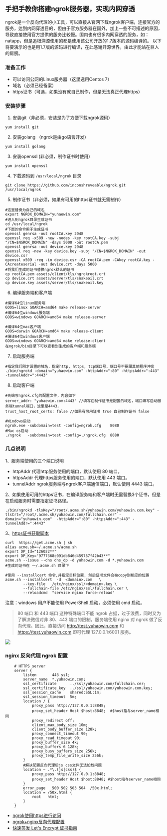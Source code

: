 ## 手把手教你搭建ngrok服务器，实现内网穿透

ngrok是一个反向代理的小工具，可以直接从官网下载ngrok客户端，连接官方的服务，达到内网穿透目的，但由于官方服务器在国外，加上一些不可描述的原因，导致直接使用官方提供的服务比较慢。国内也有很多内网穿透的服务，如：natapp，但是追根溯源使用的都是使用该公司开放的1.7版本的源码编译的。
以下将要演示的也是用1.7版的源码进行编译，在此感谢开源世界，由此才能站在巨人的肩膀。

### 准备工作

* 可以访问公网的Linux服务器（这里选用Centos 7）
* 域名（必须已经备案）
* https证书（可选，如果没有就自己制作，但是无法真正代理https）

### 安装步骤
1. 安装git（非必须，安装是为了方便下载ngrok源码） 
```shell	
yum install git
```
2. 安装golang （ngrok是由go语言开发）
```shell
yum install golang
```
3. 安装openssl (非必须，制作证书时使用）
```shell
yum install openssl
```
4. 下载源码到 `/usr/local/ngrok` 目录
```shell
git clone https://github.com/inconshreveable/ngrok.git /usr/local/ngrok
```
5. 制作证书（非必须，如果有可用的https证书就无需制作）
```shell
#这里替换为自己的域名
export NGROK_DOMAIN="yuhaowin.com"
#进入到ngrok目录生成证书
cd /usr/local/ngrok	
#下面的命令用于生成证书
openssl genrsa -out rootCA.key 2048
openssl req -x509 -new -nodes -key rootCA.key -subj "/CN=$NGROK_DOMAIN" -days 5000 -out rootCA.pem
openssl genrsa -out device.key 2048
openssl req -new -key device.key -subj "/CN=$NGROK_DOMAIN" -out device.csr
openssl x509 -req -in device.csr -CA rootCA.pem -CAkey rootCA.key -CAcreateserial -out device.crt -days 5000
#将我们生成的证书替换ngrok默认的证书
cp rootCA.pem assets/client/tls/ngrokroot.crt
cp device.crt assets/server/tls/snakeoil.crt
cp device.key assets/server/tls/snakeoil.key
```
6. 编译服务端和客户端
```shell
#编译64位linux服务端
GOOS=linux GOARCH=amd64 make release-server
#编译64位windows服务端
GOOS=windows GOARCH=amd64 make release-server
	
#编译64位mac客户端
GOOS=darwin GOARCH=amd64 make release-client
#编译64位windows客户端
GOOS=windows GOARCH=amd64 make release-client
在ngrok/bin目录下可以查看到生成的客户端和服务端
```
7. 启动服务端
```shell
#指定我们刚才设置的域名，指定http, https, tcp端口号，端口号不要跟其他程序冲突
./bin/ngrokd -domain="yuhaowin.com" -httpAddr=":80" -httpsAddr=":443" -tunnelAddr=":4443"
```
8. 启动客户端
```shell
#先编写ngrok.cfg的配置文件，内容如下
server_addr: "yuhaowin.com:4443" //填写在制作证书是配置的域名，端口填写启动服务端tunnel端口，这里是4443，
trust_host_root_certs: false //如果有可用证书 true 自己制作证书 false
	
#Windows启动
ngrok.exe -subdomain=test -config=ngrok.cfg    8080
#Mac os启动
./ngrok   -subdomain=test -config=./ngrok.cfg  8080 
```

### 几点说明

1、服务端使用的三个端口说明
+ httpAddr 代理http服务使用的端口，默认使用 80 端口。
+ httpsAddr 代理https服务使用的端口，默认使用 443 端口。
+ tunnelAddr ngrok服务端与ngrok客户端通信端口，默认使用 4443 端口。

2、如果使用可用的https证书，在编译服务端和客户端时无需替换3个证书，但是在启动服务时需要指定证书路径。
```shell
./bin/ngrokd -tlsKey="/root/.acme.sh/yuhaowin.com/yuhaowin.com.key" -tlsCrt="/root/.acme.sh/yuhaowin.com/fullchain.cer" -domain="yuhaowin.com"  -httpAddr=":80" -httpsAddr=":443" -tunnelAddr=":4443"
```
3、[https证书获取脚本](https://github.com/Neilpang/acme.sh)
```shell
curl  https://get.acme.sh | sh
alias acme.sh=~/.acme.sh/acme.sh
export DP_Id="126022**"
export DP_Key="9777368c091db846d459757f42b43**"
acme.sh --issue --dns dns_dp -d yuhaowin.com -d *.yuhaowin.com
#生成的证书在 ～/.acme.sh 目录下

#使用 --installcert 命令,并指定目标位置, 然后证书文件会被copy到相应的位置
acme.sh --installcert  -d  <domain>.com   \
        --key-file   /etc/nginx/ssl/<domain>.key \
        --fullchain-file /etc/nginx/ssl/fullchain.cer \
        --reloadcmd  "service nginx force-reload"
```

注意：windows 用户不能使用 PowerShell 启动，必须使用 cmd 启动。

>80 端口 和 443 端口 这种特殊端口不能 ngrok 占据，过于浪费，同时又为了解决微信对非 80、443 端口的限制，服务端使用 nginx 对 ngrok 做了反向代理。因此，直接访问 http://test.yuhaowin.com 和 https://test.yuhaowin.com 即可代理 127.0.0.1:6001 服务。

![](https://tva1.sinaimg.cn/large/006y8mN6ly1g978pykcccj30wi0iiq3w.jpg)


### nginx 反向代理 ngrok 配置
```shell
    # HTTPS server
    server {
        listen       443 ssl;
        server_name  *.yuhaowin.com;
        ssl_certificate      ../ssl/yuhaowin.com/fullchain.cer;
        ssl_certificate_key  ../ssl/yuhaowin.com/yuhaowin.com.key;
        ssl_session_cache    shared:SSL:1m;
        ssl_session_timeout  5m;
        location / {
            proxy_pass http://127.0.0.1:8848;
            proxy_set_header Host $host:8848;  #$host指与server_name相同
            proxy_redirect off;
            client_max_body_size 10m;
            client_body_buffer_size 128k;
            proxy_connect_timeout 90;
            proxy_read_timeout 90;
            proxy_buffer_size 4k;
            proxy_buffers 6 128k;
            proxy_busy_buffers_size 256k;
            proxy_temp_file_write_size 256k;
        }
        #解决配置反向代理后js css文件无法加载问题
        location ~ .*\.(js|css)$ {
            proxy_pass http://127.0.0.1:8848;
            proxy_set_header Host $host:8848; #$host指与server_name相同
        }
        error_page   500 502 503 504  /50x.html;
        location = /50x.html {
            root   html;
        }
    }
```
+ [ngrok使用https进行访问](https://blog.csdn.net/Kenon_Lin/article/details/81072656)
+ [ngrok+nginx反向代理配置](https://www.jianshu.com/p/cd937631a88b)
+ [快速签发 Let's Encrypt 证书指南](https://www.cnblogs.com/esofar/p/9291685.html)